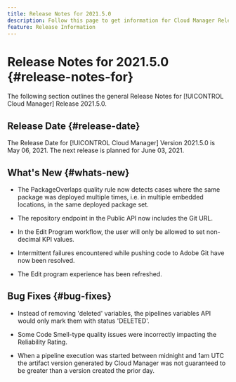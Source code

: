 ```yaml
---
title: Release Notes for 2021.5.0
description: Follow this page to get information for Cloud Manager Release 2021.5.0
feature: Release Information
---
```

# Release Notes for 2021.5.0 {#release-notes-for}

The following section outlines the general Release Notes for [!UICONTROL Cloud Manager] Release 2021.5.0.

## Release Date {#release-date}

The Release Date for [!UICONTROL Cloud Manager] Version 2021.5.0 is May 06, 2021.
The next release is planned for June 03, 2021.

## What's New {#whats-new}

* The PackageOverlaps quality rule now detects cases where the same package was deployed multiple times, i.e. in multiple embedded locations, in the same deployed package set.

* The repository endpoint in the Public API now includes the Git URL.

* In the Edit Program workflow, the user will only be allowed to set non- decimal KPI values.

* Intermittent failures encountered while pushing code to Adobe Git have now been resolved. 

* The Edit program experience has been refreshed.

## Bug Fixes {#bug-fixes}

* Instead of removing 'deleted' variables, the pipelines variables API would only mark them with status 'DELETED'.

* Some Code Smell-type quality issues were incorrectly impacting the Reliability Rating.

* When a pipeline execution was started between midnight and 1am UTC the artifact version generated by Cloud Manager was not guaranteed to be greater than a version created the prior day.
